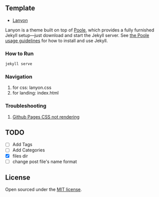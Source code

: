 ## Template
- [Lanyon](#lanyon)

Lanyon is a theme built on top of [Poole](https://github.com/poole/poole), which provides a fully furnished Jekyll setup—just download and start the Jekyll server. See [the Poole usage guidelines](https://github.com/poole/poole#usage) for how to install and use Jekyll.


### How to Run
```bash
jekyll serve
```

### Navigation
1. for css: lanyon.css
2. for landing: index.html

### Troubleshooting
1. [Github Pages CSS not rendering](https://github.com/orgs/community/discussions/22495)

## TODO
- [ ] Add Tags
- [ ] Add Categories
- [x] files dir
- [ ] change post file's name format

## License

Open sourced under the [MIT license](LICENSE.md).

